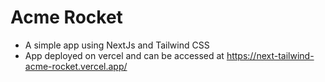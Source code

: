 # Acme Rocket

- A simple app using NextJs and Tailwind CSS
- App deployed on vercel and can be accessed at https://next-tailwind-acme-rocket.vercel.app/

